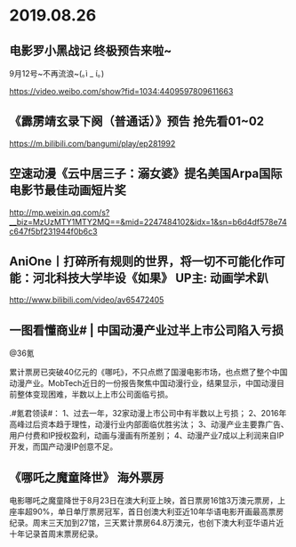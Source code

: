 # 2019.08.26
## 电影罗小黑战记 终极预告来啦~

9月12号~不再流浪~(｡ì _ í｡)

https://video.weibo.com/show?fid=1034:4409597809611663
## 《霹雳靖玄录下阕（普通话）》预告 抢先看01~02

 https://m.bilibili.com/bangumi/play/ep281992
## 空速动漫《云中居三子：溺女婆》提名美国Arpa国际电影节最佳动画短片奖

http://mp.weixin.qq.com/s?__biz=MzUzMTY1MTY2MQ==&mid=2247484102&idx=1&sn=b6d4df578e74c647f5bf231944f0b6c3
## AniOne丨打碎所有规则的世界，将一切不可能化作可能：河北科技大学毕设《如果》 UP主: 动画学术趴 

http://www.bilibili.com/video/av65472405
## 一图看懂商业# | 中国动漫产业过半上市公司陷入亏损

@36氪                           

累计票房已突破40亿元的《哪吒》，不只点燃了国漫电影市场，也点燃了整个中国动漫产业。MobTech近日的一份报告聚焦中国动漫行业，结果显示，中国动漫目前整体变现困难，半数以上上市公司面临亏损。

.#氪君领读#：
1、过去一年，32家动漫上市公司中有半数以上亏损；
2、2016年高峰过后资本趋于理性，动漫行业内部面临优胜劣汰；
3、动漫产业主要靠广告、用户付费和IP授权盈利，动画与漫画有所差别；
4、动漫产业7成以上利润来自IP开发，而国产动漫IP创意不足。
## 《哪吒之魔童降世》 海外票房

电影哪吒之魔童降世于8月23日在澳大利亚上映，首日票房16馆3万澳元票房，上座率超90%，单日单厅票房冠军，首日创澳大利亚近10年华语电影开画最高票房纪录。周末三天加到27馆，三天累计票房64.8万澳元，也创下澳大利亚华语片近十年记录首周末票房纪录。          
 